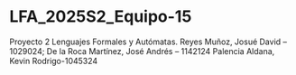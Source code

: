 # LFA_2025S2_Equipo-15
Proyecto 2 Lenguajes Formales y Autómatas. 
Reyes Muñoz, Josué David – 1029024;
De la Roca Martínez, José Andrés – 1142124
Palencia Aldana, Kevin Rodrigo-1045324

